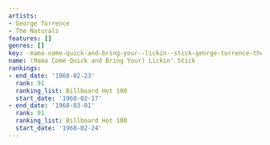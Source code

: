 ```yaml
---
artists:
- George Torrence
- The Naturals
features: []
genres: []
key: -mama-come-quick-and-bring-your--lickin--stick-george-torrence-the-naturals
name: (Mama Come Quick and Bring Your) Lickin' Stick
rankings:
- end_date: '1968-02-23'
  rank: 91
  ranking_list: Billboard Hot 100
  start_date: '1968-02-17'
- end_date: '1968-03-01'
  rank: 91
  ranking_list: Billboard Hot 100
  start_date: '1968-02-24'
---
```


